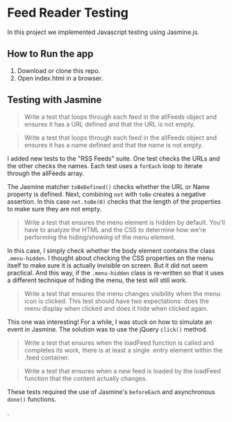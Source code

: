 # Feed Reader Testing

In this project we implemented Javascript testing using Jasmine.js.

## How to Run the app
1. Download or clone this repo.
2. Open index.html in a browser.

## Testing with Jasmine

> Write a test that loops through each feed in the allFeeds object and ensures it has a URL defined and that the URL is not empty.

> Write a test that loops through each feed in the allFeeds object and ensures it has a name defined and that the name is not empty.

I added new tests to the "RSS Feeds" suite. One test checks the URLs and the other checks the names. Each test uses a `forEach` loop to iterate through the allFeeds array.

The Jasmine matcher `toBeDefined()` checks whether the URL or Name property is defined. Next, combining `not` with `toBe` creates a negative assertion. In this case `not.toBe(0)` checks that the length of the properties to make sure they are not empty.

> Write a test that ensures the menu element is hidden by default. You'll have to analyze the HTML and the CSS to determine how we're performing the hiding/showing of the menu element.

In this case, I simply check whether the body element contains the class `.menu-hidden`. I thought about checking the CSS properties on the menu itself to make sure it is actually invisible on screen. But it did not seem practical. And this way, if the `.menu-hidden` class is re-written so that it uses a different technique of hiding the menu, the test will still work.

> Write a test that ensures the menu changes visibility when the menu icon is clicked. This test should have two expectations: does the menu display when clicked and does it hide when clicked again.

This one was interesting! For a while, I was stuck on how to simulate an event in Jasmine. The solution was to use the jQuery `click()` method.

> Write a test that ensures when the loadFeed function is called and completes its work, there is at least a single .entry element within the .feed container.

> Write a test that ensures when a new feed is loaded by the loadFeed function that the content actually changes.

These tests required the use of Jasmine's `beforeEach` and asynchronous `done()` functions.





















.
